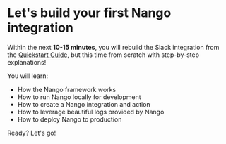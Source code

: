 # Let's build your first Nango integration

Within the next **10-15 minutes**, you will rebuild the Slack integration from the [Quickstart Guide](quickstart.md), but this time from scratch with step-by-step explanations!

 You will learn:
 
 -   How the Nango framework works
 -   How to run Nango locally for development
 -   How to create a Nango integration and action
 -   How to leverage beautiful logs provided by Nango
 -   How to deploy Nango to production
 

 Ready? Let's go!
